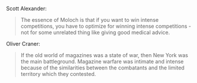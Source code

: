 Scott Alexander:

> The essence of Moloch is that if you want to win intense competitions, you have to optimize for winning intense competitions - not for some unrelated thing like giving good medical advice.

Oliver Craner:

> If the old world of magazines was a state of war, then New York was the main battleground. Magazine warfare was intimate and intense because of the similarities between the combatants and the limited territory which they contested.